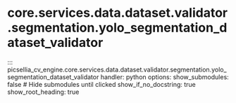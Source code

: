 # core.services.data.dataset.validator.segmentation.yolo_segmentation_dataset_validator

::: picsellia_cv_engine.core.services.data.dataset.validator.segmentation.yolo_segmentation_dataset_validator
    handler: python
    options:
        show_submodules: false  # Hide submodules until clicked
        show_if_no_docstring: true
        show_root_heading: true
